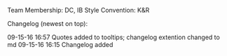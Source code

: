 Team Membership: DC, IB
Style Convention: K&R

Changelog (newest on top):

09-15-16 16:57 Quotes added to tooltips; changelog extention changed to md
09-15-16 16:15 Changelog added

